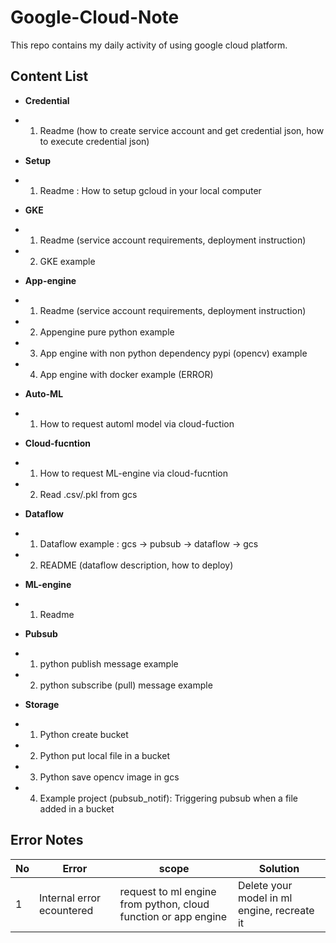# Google-Cloud-Note

This repo contains my daily activity of using google cloud platform.

## Content List
- **Credential**
- 1. Readme (how to create service account and get credential json, how to execute credential json)

- **Setup**
- 1. Readme : How to setup gcloud in your local computer

- **GKE**
- 1. Readme (service account requirements, deployment instruction)
- 2. GKE example

- **App-engine**
- 1. Readme (service account requirements, deployment instruction)
- 2. Appengine pure python example
- 3. App engine with non python dependency pypi (opencv) example 
- 4. App engine with docker example (ERROR)

- **Auto-ML**
- 1. How to request automl model via cloud-fuction

- **Cloud-fucntion**
- 1. How to request ML-engine via cloud-fucntion
- 2. Read .csv/.pkl from gcs

- **Dataflow**
- 1. Dataflow example : gcs -> pubsub -> dataflow -> gcs
- 2. README (dataflow description, how to deploy)

- **ML-engine**
- 1. Readme 

- **Pubsub**
- 1. python publish message example
- 2. python subscribe (pull) message example

- **Storage**
- 1. Python create bucket
- 2. Python put local file in a bucket
- 3. Python save opencv image in gcs
- 4. Example project (pubsub_notif): Triggering pubsub when a file added in a bucket



## Error Notes
| No  |              Error                            |                       scope                                      |                 Solution                     |
| --- | --------------------------------------------- | ---------------------------------------------------------------- |--------------------------------------------- |
| 1   | Internal error ecountered                     |   request to ml engine from python, cloud function or app engine | Delete your model in ml engine, recreate it  |

